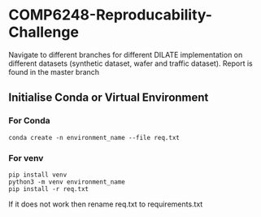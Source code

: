 # COMP6248-Reproducability-Challenge
Navigate to different branches for different DILATE implementation on different datasets (synthetic dataset, wafer and traffic dataset). Report is found in the master branch

## Initialise Conda or Virtual Environment

### For Conda
```
conda create -n environment_name --file req.txt
```

### For venv
```
pip install venv
python3 -m venv environment_name
pip install -r req.txt
```
If it does not work then rename req.txt to requirements.txt
